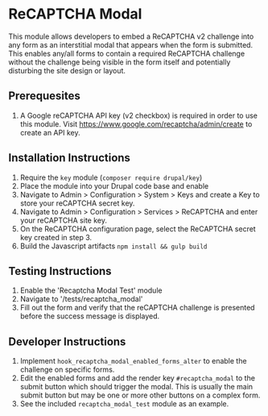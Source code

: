 # ReCAPTCHA Modal

This module allows developers to embed a ReCAPTCHA v2 challenge into any form as an interstitial modal that appears when the form is submitted. This enables any/all forms to contain a required ReCAPTCHA challenge without the challenge being visible in the form itself and potentially disturbing the site design or layout.

## Prerequesites
1. A Google reCAPTCHA API key (v2 checkbox) is required in order to use this module. Visit https://www.google.com/recaptcha/admin/create to create an API key.

## Installation Instructions
1. Require the `key` module (`composer require drupal/key`)
2. Place the module into your Drupal code base and enable
3. Navigate to Admin > Configuration > System > Keys and create a Key to store your reCAPTCHA secret key.
4. Navigate to Admin > Configuration > Services > ReCAPTCHA and enter your reCAPTCHA site key.
5. On the ReCAPTCHA configuration page, select the ReCAPTCHA secret key created in step 3.
6. Build the Javascript artifacts `npm install && gulp build`

## Testing Instructions
1. Enable the 'Recaptcha Modal Test' module
2. Navigate to '/tests/recaptcha_modal'
3. Fill out the form and verify that the reCAPTCHA challenge is presented before the success message is displayed.

## Developer Instructions
1. Implement `hook_recaptcha_modal_enabled_forms_alter` to enable the challenge on specific forms.
2. Edit the enabled forms and add the render key `#recaptcha_modal` to the submit button which should trigger the modal. This is usually the main submit button but may be one or more other buttons on a complex form.
3. See the included `recaptcha_modal_test` module as an example.
